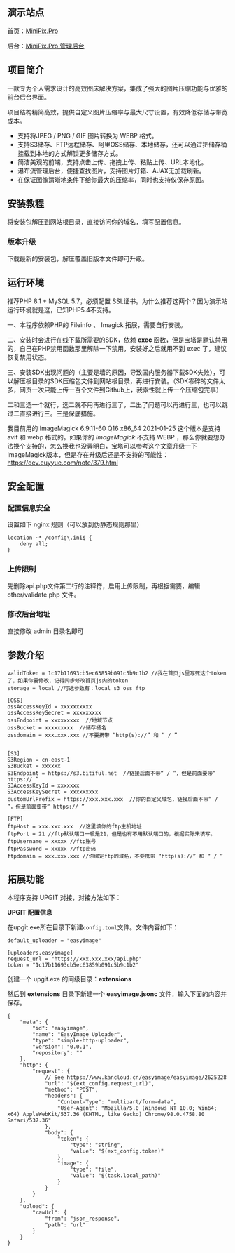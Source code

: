 ## **演示站点**

首页：[MiniPix.Pro](https://MiniPix.Pro/)

后台：[MiniPix.Pro 管理后台](https://MiniPix.Pro/admin)

## **项目简介**
一款专为个人需求设计的高效图床解决方案，集成了强大的图片压缩功能与优雅的前台后台界面。

项目结构精简高效，提供自定义图片压缩率与最大尺寸设置，有效降低存储与带宽成本。


* 支持将JPEG / PNG / GIF 图片转换为 WEBP 格式。
* 支持S3储存、FTP远程储存、阿里OSS储存、本地储存，还可以通过把储存桶挂载到本地的方式解锁更多储存方式。
* 简洁美观的前端，支持点击上传、拖拽上传、粘贴上传、URL本地化。
* 瀑布流管理后台，便捷查找图片，支持图片灯箱、AJAX无加载刷新。
* 在保证图像清晰地条件下给你最大的压缩率，同时也支持仅保存原图。


## **安装教程**
将安装包解压到网站根目录，直接访问你的域名，填写配置信息。
### **版本升级**
下载最新的安装包，解压覆盖旧版本文件即可升级。
## **运行环境**
推荐PHP 8.1 + MySQL 5.7，必须配置 SSL证书。为什么推荐这两个？因为演示站运行环境就是这，已知PHP5.4不支持。

一、本程序依赖PHP的 Fileinfo 、 Imagick 拓展，需要自行安装。

二、安装时会进行在线下载所需要的SDK，依赖 **exec** 函数，但是宝塔是默认禁用的，自己在PHP禁用函数那里解除一下禁用，安装好之后就用不到 exec 了，建议恢复禁用状态。

三、安装SDK出现问题的（主要是墙的原因，导致国内服务器下载SDK失败），可以解压根目录的SDK压缩包文件到网站根目录，再进行安装。（SDK零碎的文件太多，网页一次只能上传一百个文件到Github上，我索性就上传一个压缩包完事）

二和三选一个就行，选二就不用再进行三了，二出了问题可以再进行三，也可以跳过二直接进行三。三是保底措施。

我目前用的 ImageMagick 6.9.11-60 Q16 x86_64 2021-01-25 这个版本是支持 avif 和 webp 格式的。如果你的 *ImageMagick* 不支持 WEBP ，那么你就要想办法换个支持的，怎么换我也没弄明白，宝塔可以参考这个文章升级一下ImageMagick版本，但是存在升级后还是不支持的可能性：https://dev.euyyue.com/note/379.html

## **安全配置**
### **配置信息安全**
设置如下 nginx 规则（可以放到伪静态规则那里）
```
location ~* /config\.ini$ {
    deny all;
}
```
### **上传限制**
先删除api.php文件第二行的注释符，启用上传限制，再根据需要，编辑 other/validate.php 文件。
### **修改后台地址**
直接修改 admin 目录名即可

## **参数介绍**
```
validToken = 1c17b11693cb5ec63859b091c5b9c1b2 //我在首页js里写死这个token了，如果你要修改，记得同步修改首页js内的token
storage = local //可选参数有：local s3 oss ftp

[OSS]
ossAccessKeyId = xxxxxxxxxx
ossAccessKeySecret = xxxxxxxxx
ossEndpoint = xxxxxxxxx  //地域节点
ossBucket = xxxxxxxxx  //储存桶名
ossdomain = xxx.xxx.xxx //不要携带 “http(s)://” 和 “ / ” 


[S3]
S3Region = cn-east-1
S3Bucket = xxxxxx
S3Endpoint = https://s3.bitiful.net  //链接后面不带“ / ”，但是前面要带“ https:// ”
S3AccessKeyId = xxxxxxx
S3AccessKeySecret = xxxxxxxxx
customUrlPrefix = https://xxx.xxx.xxx  //你的自定义域名，链接后面不带“ / ”，但是前面要带“ https:// ”

[FTP]
ftpHost = xxx.xxx.xxx  //这里填你的ftp主机地址
ftpPort = 21 //ftp默认端口一般是21，但是也有不用默认端口的，根据实际来填写。
ftpUsername = xxxxx //ftp账号
ftpPassword = xxxxx //ftp密码
ftpdomain = xxx.xxx.xxx //你绑定ftp的域名，不要携带 “http(s)://” 和 “ / ” 
```

## **拓展功能**

本程序支持 UPGIT 对接，对接方法如下：

**UPGIT 配置信息**

在upgit.exe所在目录下新建`config.toml`文件。文件内容如下：
```
default_uploader = "easyimage"

[uploaders.easyimage]
request_url = "https://xxx.xxx.xxx/api.php"
token = "1c17b11693cb5ec63859b091c5b9c1b2"

```

创建一个 upgit.exe 的同级目录：**extensions**

然后到 **extensions** 目录下新建一个 **easyimage.jsonc** 文件，输入下面的内容并保存。
```
{
    "meta": {
        "id": "easyimage",
        "name": "EasyImage Uploader",
        "type": "simple-http-uploader",
        "version": "0.0.1",
        "repository": ""
    },
    "http": {
        "request": {
            // See https://www.kancloud.cn/easyimage/easyimage/2625228
            "url": "$(ext_config.request_url)",
            "method": "POST",
            "headers": {
                "Content-Type": "multipart/form-data",
                "User-Agent": "Mozilla/5.0 (Windows NT 10.0; Win64; x64) AppleWebKit/537.36 (KHTML, like Gecko) Chrome/98.0.4758.80 Safari/537.36"
            },
            "body": {
                "token": {
                    "type": "string",
                    "value": "$(ext_config.token)"
                },
                "image": {
                    "type": "file",
                    "value": "$(task.local_path)"
                }
            }
        }
    },
    "upload": {
        "rawUrl": {
            "from": "json_response",
            "path": "url"
        }
    }
}
```
